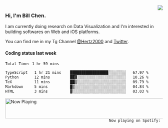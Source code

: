 <img  align="right" src="https://github-readme-stats.vercel.app/api?username=BillChen2k&show_icons=false&count_private=true&hide_title=true">

### Hi, I'm Bill Chen.

I am currently doing research on Data Visualization and I'm interested in building softwares on Web and iOS platforms.

You can find me in my Tg Channel [@Hertz2000](https://t.me/Hertz2000) and [Twitter](https://twitter.com/billchen2k).

#### Coding status last week

<!--START_SECTION:waka-->

```txt
Total Time: 1 hr 59 mins

TypeScript   1 hr 21 mins    █████████████████░░░░░░░░   67.97 %
Python       12 mins         ██▓░░░░░░░░░░░░░░░░░░░░░░   10.26 %
TeX          11 mins         ██▒░░░░░░░░░░░░░░░░░░░░░░   09.79 %
Markdown     5 mins          █▒░░░░░░░░░░░░░░░░░░░░░░░   04.84 %
HTML         3 mins          ▓░░░░░░░░░░░░░░░░░░░░░░░░   03.03 %
```

<!--END_SECTION:waka-->


<div>
<a href="https://spotify-now-playing.billchen2k.vercel.app/now-playing?open">
   <img align="right" src="https://spotify-now-playing.billchen2k.vercel.app/now-playing" width="540" height="64" alt="Now Playing">
</a>
</div>

<div>
<p align="right"><code>Now playing on Spotify: </code></p>
</div>

<!--
**BillChen2K/BillChen2K** is a ✨ _special_ ✨ repository because its `README.md` (this file) appears on your GitHub profile.

Here are some ideas to get you started:

- 🔭 I’m currently working on ...
- 🌱 I’m currently learning ...
- 👯 I’m looking to collaborate on ...
- 🤔 I’m looking for help with ...
- 💬 Ask me about ...
- 📫 How to reach me: ...
- 😄 Pronouns: ...
- ⚡ Fun fact: ...
-->
